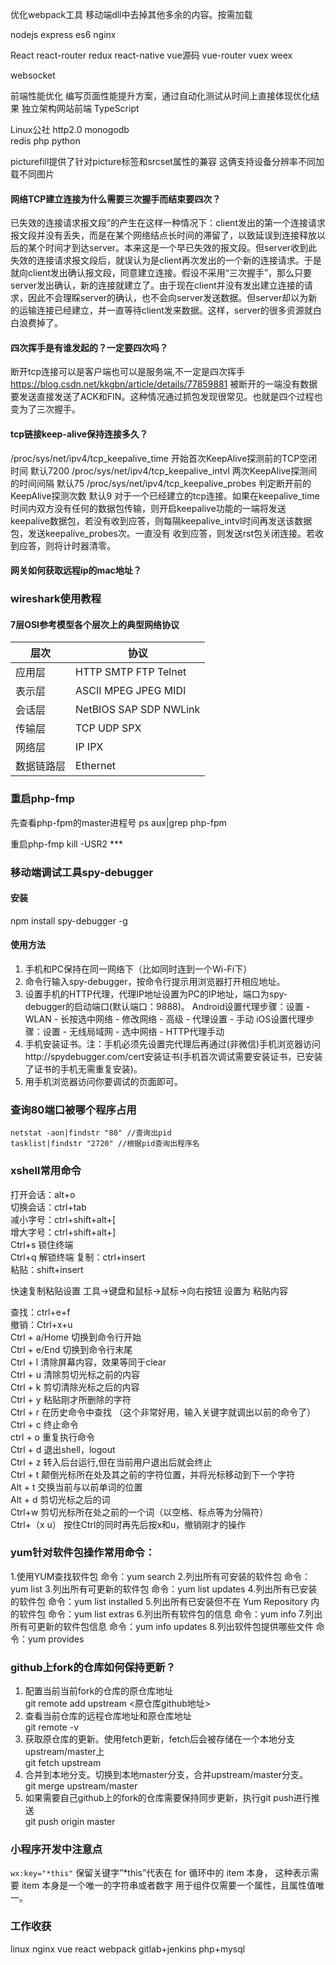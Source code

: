 优化webpack工具 
移动端dll中去掉其他多余的内容。按需加载



nodejs express
es6 nginx

React react-router redux react-native
vue源码 vue-router vuex weex

websocket  

前端性能优化 编写页面性能提升方案，通过自动化测试从时间上直接体现优化结果
独立架构网站前端
TypeScript

Linux公社
http2.0 monogodb  
redis
php
python

picturefill提供了针对picture标签和srcset属性的兼容 这俩支持设备分辨率不同加载不同图片



#### 网络TCP建立连接为什么需要三次握手而结束要四次？
已失效的连接请求报文段”的产生在这样一种情况下：client发出的第一个连接请求报文段并没有丢失，而是在某个网络结点长时间的滞留了，以致延误到连接释放以后的某个时间才到达server。本来这是一个早已失效的报文段。但server收到此失效的连接请求报文段后，就误认为是client再次发出的一个新的连接请求。于是就向client发出确认报文段，同意建立连接。假设不采用“三次握手”，那么只要server发出确认，新的连接就建立了。由于现在client并没有发出建立连接的请求，因此不会理睬server的确认，也不会向server发送数据。但server却以为新的运输连接已经建立，并一直等待client发来数据。这样，server的很多资源就白白浪费掉了。

#### 四次挥手是有谁发起的？一定要四次吗？
断开tcp连接可以是客户端也可以是服务端,不一定是四次挥手
https://blog.csdn.net/kkgbn/article/details/77859881
被断开的一端没有数据要发送直接发送了ACK和FIN。这种情况通过抓包发现很常见。也就是四个过程也变为了三次握手。

#### tcp链接keep-alive保持连接多久？
/proc/sys/net/ipv4/tcp_keepalive_time 开始首次KeepAlive探测前的TCP空闭时间 默认7200
/proc/sys/net/ipv4/tcp_keepalive_intvl 两次KeepAlive探测间的时间间隔  默认75
/proc/sys/net/ipv4/tcp_keepalive_probes 判定断开前的KeepAlive探测次数 默认9
对于一个已经建立的tcp连接。如果在keepalive_time时间内双方没有任何的数据包传输，则开启keepalive功能的一端将发送 keepalive数据包，若没有收到应答，则每隔keepalive_intvl时间再发送该数据包，发送keepalive_probes次。一直没有 收到应答，则发送rst包关闭连接。若收到应答，则将计时器清零。

#### 网关如何获取远程ip的mac地址？




### wireshark使用教程
#### 7层OSI参考模型各个层次上的典型网络协议
|层次|协议|
|----|----|
|应用层|HTTP SMTP FTP Telnet|
|表示层|ASCII MPEG JPEG MIDI|
|会话层|NetBIOS SAP SDP NWLink|
|传输层|TCP UDP SPX|
|网络层|IP IPX|
|数据链路层|Ethernet|

### 重启php-fmp
先查看php-fpm的master进程号
ps aux|grep php-fpm

重启php-fmp
kill -USR2 ***




### 移动端调试工具spy-debugger
#### 安装
npm install spy-debugger -g  
#### 使用方法

1. 手机和PC保持在同一网络下（比如同时连到一个Wi-Fi下）
2. 命令行输入spy-debugger，按命令行提示用浏览器打开相应地址。
3. 设置手机的HTTP代理，代理IP地址设置为PC的IP地址，端口为spy-debugger的启动端口(默认端口：9888)。
Android设置代理步骤：设置 - WLAN - 长按选中网络 - 修改网络 - 高级 - 代理设置 - 手动
iOS设置代理步骤：设置 - 无线局域网 - 选中网络 - HTTP代理手动
4. 手机安装证书。注：手机必须先设置完代理后再通过(非微信)手机浏览器访问http://spydebugger.com/cert安装证书(手机首次调试需要安装证书，已安装了证书的手机无需重复安装)。
5. 用手机浏览器访问你要调试的页面即可。 


### 查询80端口被哪个程序占用
```
netstat -aon|findstr "80" //查询出pid
tasklist|findstr "2720" //根据pid查询出程序名
```

### xshell常用命令
打开会话：alt+o  
切换会话：ctrl+tab  
减小字号：ctrl+shift+alt+[  
增大字号：ctrl+shift+alt+]  
Ctrl+s 锁住终端  
Ctrl+q 解锁终端 
复制：ctrl+insert  
粘贴：shift+insert  

快速复制粘贴设置
工具->键盘和鼠标->鼠标->向右按钮  设置为 粘贴内容



查找：ctrl+e+f  
撤销：Ctrl+x+u  
Ctrl + a/Home 切换到命令行开始  
Ctrl + e/End 切换到命令行末尾  
Ctrl + l 清除屏幕内容，效果等同于clear  
Ctrl + u 清除剪切光标之前的内容  
Ctrl + k 剪切清除光标之后的内容  
Ctrl + y 粘贴刚才所删除的字符  
Ctrl + r 在历史命令中查找 （这个非常好用，输入关键字就调出以前的命令了）  
Ctrl + c 终止命令  
ctrl + o 重复执行命令  
Ctrl + d 退出shell，logout  
Ctrl + z 转入后台运行,但在当前用户退出后就会终止  
Ctrl + t 颠倒光标所在处及其之前的字符位置，并将光标移动到下一个字符  
Alt + t 交换当前与以前单词的位置  
Alt + d 剪切光标之后的词  
Ctrl+w 剪切光标所在处之前的一个词（以空格、标点等为分隔符）  
Ctrl+（x u） 按住Ctrl的同时再先后按x和u，撤销刚才的操作  



### yum针对软件包操作常用命令： 
1.使用YUM查找软件包 
命令：yum search 
2.列出所有可安装的软件包 
命令：yum list 
3.列出所有可更新的软件包 
命令：yum list updates 
4.列出所有已安装的软件包 
命令：yum list installed 
5.列出所有已安装但不在 Yum Repository 内的软件包 
命令：yum list extras 
6.列出所有软件包的信息 
命令：yum info 
7.列出所有可更新的软件包信息 
命令：yum info updates 
8.列出软件包提供哪些文件 
命令：yum provides


### github上fork的仓库如何保持更新？
1. 配置当前当前fork的仓库的原仓库地址  
git remote add upstream <原仓库github地址>
2. 查看当前仓库的远程仓库地址和原仓库地址  
git remote -v
3. 获取原仓库的更新。使用fetch更新，fetch后会被存储在一个本地分支upstream/master上  
git fetch upstream
4. 合并到本地分支。切换到本地master分支，合并upstream/master分支。  
git merge upstream/master
5. 如果需要自己github上的fork的仓库需要保持同步更新，执行git push进行推送  
git push origin master



### 小程序开发中注意点

`wx:key="*this"` 
保留关键字”*this”代表在 for 循环中的 item 本身，
这种表示需要 item 本身是一个唯一的字符串或者数字
用于组件仅需要一个属性，且属性值唯一。




### 工作收获
linux  nginx vue react webpack gitlab+jenkins php+mysql
